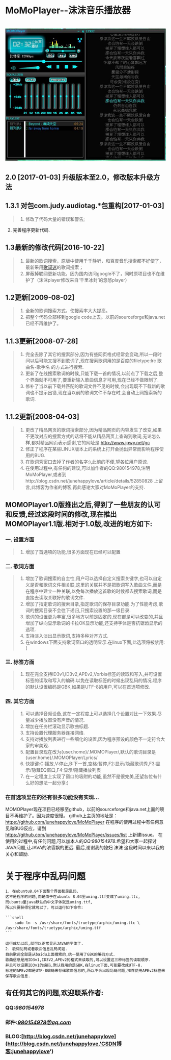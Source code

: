 # MoMoPlayer--沫沫音乐播放器

![MoMoPlayer音乐播放器][image1]
========

## 2.0 [2017-01-03] 升级版本至2.0，修改版本升级方法

## 1.3.1 对包com.judy.audiotag.*包重构[2017-01-03]
>1. 修改了代码大量的错误和警告;
2. 完善程序更新代码.

## 1.3最新的修改代码[2016-10-22]
>1. 最新的歌词搜索，原版中使用千千静听，和百度音乐搜索都不好使了，最新采用[歌词迷](http://doc.gecimi.com/en/latest/#)的歌词搜索；
>2. 屏蔽掉联网更新功能，因为国内访问google不了，同时原项目也不在维护了（沫沫player修改来自‘千里冰封’的悠悠player）
 
## 1.2更新[2009-08-02]

>1. 全新的歌词搜索方式，使搜索率大大提高。
>2. 把整个代码全部移到google code上去。以前的sourceforge和java.net已经不再维护了。

## 1.1.3更新[2008-07-28]

>1. 完全去除了其它的搜索部分,因为有些网页格式经常会变动,所以一段时间以后可能又搜不到歌词了,现在搜索歌词用的是百度的filetype:lrc 歌曲名-歌手名 的方式进行搜索.
>2. 更新了在线搜索歌词的时候,只能下载一首的情况,以前点了下载之后,整个界面就不可用了,要重新输入歌曲信息才可用,现在已经不做限制了.
>3. 修补了当以前下载并匹配的歌词文件不见的时候,会出现既不下载新的歌词也不提示出错,现在当以前的歌词文件不存在时,会自动上网搜索新的歌词.

## 1.1.2更新[2008-04-03]

>1. 更改了精品网页的歌词搜索部分,因为精品网页的内容发生了改变,如果不更改对应的搜索方式的话将不能从精品网页上查询到歌词,无论怎么样,都对精品网页表示感谢,它的网址是:http://www.jpwy.net/gc
>2. 修正了程序在某些LINUX版本上的系统上打开会抛出异常而影响程序使用的BUG.
>3. 在歌词秀窗口去掉了作者的名字:),此前的不便,望各位用户原谅.
>4. 在使用过程中,有任何的建议,可以加作者的QQ:980154978,注明MoMoPlayer,或者到http://blog.csdn.net/junehappylove/article/details/52850828 上留言,此博客为作者的博客,再此感谢大家对MoMoPlayer的支持.

## MOMOPlayer1.0版推出之后,得到了一些朋友的认可和反馈,经过这段时间的修改,现在推出MOMOPlayer1.1版.相对于1.0版,改进的地方如下:

### 一. 设置方面
>1. 增加了首选项的功能,很多方面现在已经可以配置

### 二. 歌词方面
>1. 增加了歌词搜索的自主性,用户可以选择自定义搜索关键字,也可以自定义是否和歌词文件相关联,这里的关联并不是把歌词写入歌曲文件,而是在程序中建立一种关联,以免每次播放这首歌的时候都去搜索歌词,而是直接去读取关联好的歌词文件.
>2. 增加了指定歌词的搜索目录,指定歌词的保存目录功能.为了性能考虑,歌词的搜索目录不会往下递归,只搜索设置的那一级目录.
>3. 歌词的设置更为丰富,很多地方以前是固定的,现在都是可以改变的,并且增加了纵向显示歌词的卡拉OK显示功能,还支持字体是否抗锯齿显示的选项.
>4. 支持淡入淡出显示歌词,支持多种对齐方式.
>5. 在windows下面支持歌词窗口的透明显示.在linux下面,此选项将被禁用:(

### 三. 标签方面
>1. 现在完全支持ID3v1,ID3v2,APEv2,Vorbis标签的读取和写入,并可设置标签的读取和写入的编码.以免在读取标签的时候出现乱码的情况.程序的默认设置编码是GBK,如果是UTF-8的用户,可以在首选项修改.

### 四. 其它方面
>1. 可以选择音频设备,这在一定程度上可以选择几个设置对比一下效果.尽量减少播放器没有声音的情况.
>2. 增加在任务栏滚动显示歌曲标题.
>3. 支持设置代理服务器连接网络.
>4. 支持对播放列表进行一些细化的设置,因为程序预设的颜色不一定符合大家的审美观.
>5. 配置目录现在改为{user.home}/.MOMOPlayer/,默认的歌词目录是{user.home}/.MOMOPlayer/Lyrics/
>6. 快捷键:C:播放,V:停止,B:下一首,空格:暂停,F2:显示/隐藏歌词秀,F3:显示/隐藏EQ窗口,F4:显示/隐藏播放列表
>7. 在一定程度上实现了窗口的吸附的功能,虽然不是很完美,还望各位有什么好的想法一起分享:)

### 在首选项里在的还有很多功能没有实现...

 MOMOPlayer现在项目已经移至github，以前的sourceforge和java.net上面的项目不再维护了。因为速度很慢。
github上主页的地址是：https://github.com/junehappylove/MoMoPlayer
 在程序的使用过程中有任何意见和BUG反应，请到 https://github.com/junehappylove/MoMoPlayer/issues/list 上新建issue。
 在使用的过程中,有任何问题,可以加本人的*QQ:980154978*.希望和大家一起探讨JAVA问题,让JAVA的浓香飘的更远.
 最后,谢谢我的媳妇 沫沫 这段时间以来以我的关心和鼓励.
 
# 关于程序中乱码问题
    1. 在ubuntu8.04下面整个界面都是乱码.   
    这不是程序的问题,而是由于在ubuntu 8.04里uming.ttf变成了uming.ttc,   
    而ubuntu里java默认的中文字体就是uming.ttf,   
    所以只要获得它就可以了，可以运行如下命令:
    
    ```shell
        sudo ln -s /usr/share/fonts/truetype/arphic/uming.ttc \ /usr/share/fonts/truetype/arphic/uming.ttf
    ```
    
    运行成功以后,就可以正常显示JAVA的字体了.   
    2. 歌词乱码或者歌曲信息乱码问题.   
	目前歌词全部是从baidu上面搜索的,统一使用了GBK的编码方式.   
	歌曲信息是用ID3v1,ID3V2,APEv2的格式来读取的,可以设置这三种标签的读取顺序.   
	并且可以设置ID3v1的编码,默认我用的是GBK,在linux下面,可能要改成UTF-8.   
	标准的APEv2都是UTF-8编码来存储歌曲信息的,所以不会出现乱码问题,推荐使用APEv2标签来保存歌曲信息.

## 有任何其它的问题,欢迎联系作者: 
### QQ:*980154978*
### 邮件:*980154978@qq.com*
### BLOG:[http://blog.csdn.net/junehappylove](http://blog.csdn.net/junehappylove,'CSDN博客:junehappylove')






[image1]:https://github.com/junehappylove/img_lib/blob/master/momoplayer/MoMoPlayer%E9%9F%B3%E4%B9%90%E6%92%AD%E6%94%BE%E5%99%A8.jpg "程序界面图片"